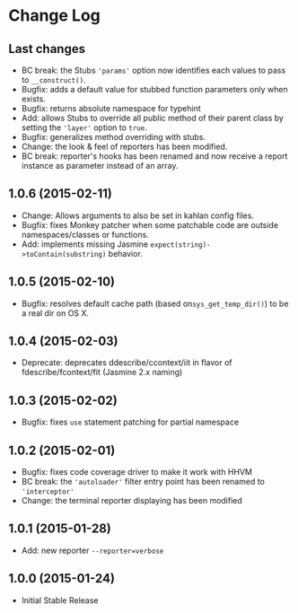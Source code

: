 # Change Log

## Last changes

  * BC break: the Stubs `'params'` option now identifies each values to pass to `__construct()`.
  * Bugfix: adds a default value for stubbed function parameters only when exists.
  * Bugfix: returns absolute namespace for typehint
  * Add: allows Stubs to override all public method of their parent class by setting the `'layer'` option to `true`.
  * Bugfix: generalizes method overriding with stubs.
  * Change: the look & feel of reporters has been modified.
  * BC break: reporter's hooks has been renamed and now receive a report instance as parameter instead of an array.

## 1.0.6 (2015-02-11)

  * Change: Allows arguments to also be set in kahlan config files.
  * Bugfix: fixes Monkey patcher when some patchable code are outside namespaces/classes or functions.
  * Add: implements missing Jasmine `expect(string)->toContain(substring)` behavior.

## 1.0.5 (2015-02-10)

  * Bugfix: resolves default cache path (based on`sys_get_temp_dir()`) to be a real dir on OS X.

## 1.0.4 (2015-02-03)

  * Deprecate: deprecates ddescribe/ccontext/iit in flavor of fdescribe/fcontext/fit (Jasmine 2.x naming)

## 1.0.3 (2015-02-02)

  * Bugfix: fixes `use` statement patching for partial namespace

## 1.0.2 (2015-02-01)

  * Bugfix: fixes code coverage driver to make it work with HHVM
  * BC break: the `'autoloader'` filter entry point has been renamed to `'interceptor'`
  * Change: the terminal reporter displaying has been modified

## 1.0.1 (2015-01-28)

  * Add: new reporter `--reporter=verbose`

## 1.0.0 (2015-01-24)

  * Initial Stable Release
